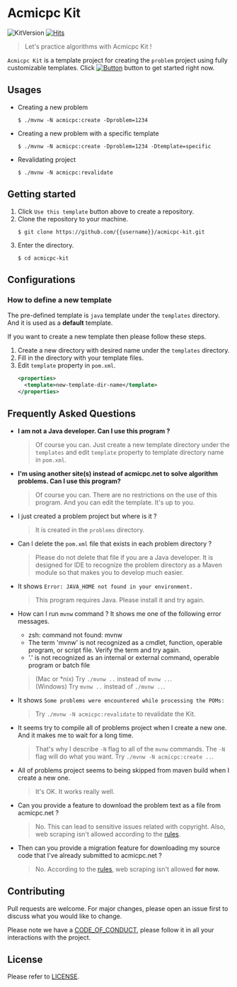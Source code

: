 # Acmicpc Kit

![KitVersion](https://img.shields.io/badge/kit_version-v1.0.0-blue.svg)
[![Hits](https://hits.sh/github.com/silentsoft/acmicpc.svg)](https://hits.sh)

> Let's practice algorithms with Acmicpc Kit !

`Acmicpc Kit` is a template project for creating the `problem` project using fully customizable templates. Click [![Button](https://img.shields.io/badge/-Use_this_template-brightgreen.svg)](https://github.com/silentsoft/acmicpc-kit/generate) button to get started right now.

## Usages
  - Creating a new problem
    ```
    $ ./mvnw -N acmicpc:create -Dproblem=1234 
    ```
  - Creating a new problem with a specific template
    ```
    $ ./mvnw -N acmicpc:create -Dproblem=1234 -Dtemplate=specific
    ```
  - Revalidating project
    ```
    $ ./mvnw -N acmicpc:revalidate
    ```

## Getting started
  1. Click `Use this template` button above to create a repository.
  1. Clone the repository to your machine.
     ```
     $ git clone https://github.com/{{username}}/acmicpc-kit.git
     ```
  1. Enter the directory.
     ```
     $ cd acmicpc-kit
     ```

## Configurations

### How to define a new template
The pre-defined template is `java` template under the `templates` directory. And it is used as a **default** template.

If you want to create a new template then please follow these steps.

  1. Create a new directory with desired name under the `templates` directory.
  1. Fill in the directory with your template files.
  1. Edit `template` property in `pom.xml`.
     ```xml
     <properties>
       <template>new-template-dir-name</template>
     </properties>
     ```

## Frequently Asked Questions
- **I am not a Java developer. Can I use this program ?**
  > Of course you can. Just create a new template directory under the `templates` and edit `template` property to template directory name in `pom.xml`.

- **I'm using another site(s) instead of acmicpc.net to solve algorithm problems. Can I use this program?**
  > Of course you can. There are no restrictions on the use of this program. And you can edit the template. It's up to you.

- I just created a problem project but where is it ?
  > It is created in the `problems` directory.

- Can I delete the `pom.xml` file that exists in each problem directory ?
  > Please do not delete that file if you are a Java developer. It is designed for IDE to recognize the problem directory as a Maven module so that makes you to develop much easier. 

- It shows `Error: JAVA_HOME not found in your environment.`
  > This program requires Java. Please install it and try again.

- How can I run `mvnw` command ? It shows me one of the following error messages.

  - zsh: command not found: mvnw
  - The term 'mvnw' is not recognized as a cmdlet, function, operable program, or script file. Verify the term and try again.
  - '.' is not recognized as an internal or external command, operable program or batch file

  > (Mac or *nix) Try `./mvnw ..` instead of `mvnw ..`.  
  > (Windows) Try `mvnw ..` instead of `./mvnw ..`.

- It shows `Some problems were encountered while processing the POMs:`
  > Try `./mvnw -N acmicpc:revalidate` to revalidate the Kit.

- It seems try to compile all of problems project when I create a new one. And it makes me to wait for a long time.
  > That's why I describe `-N` flag to all of the `mvnw` commands. The `-N` flag will do what you want. Try `./mvnw -N acmicpc:create ..`.

- All of problems project seems to being skipped from maven build when I create a new one.
  > It's OK. It works really well.

- Can you provide a feature to download the problem text as a file from acmicpc.net ?
  > No. This can lead to sensitive issues related with copyright. Also, web scraping isn't allowed according to the [rules](https://www.acmicpc.net/help/rule).

- Then can you provide a migration feature for downloading my source code that I've already submitted to acmicpc.net ?
  > No. According to the [rules](https://www.acmicpc.net/help/rule), web scraping isn't allowed **for now.**

## Contributing
Pull requests are welcome. For major changes, please open an issue first to discuss what you would like to change.

Please note we have a [CODE_OF_CONDUCT](https://github.com/silentsoft/acmicpc-kit/blob/master/CODE_OF_CONDUCT.md), please follow it in all your interactions with the project.

## License
Please refer to [LICENSE](https://github.com/silentsoft/acmicpc-kit/blob/master/LICENSE.txt).
